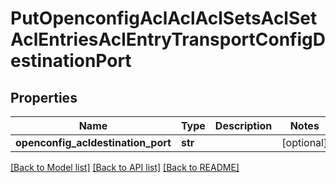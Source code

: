 # PutOpenconfigAclAclAclSetsAclSetAclEntriesAclEntryTransportConfigDestinationPort

## Properties
Name | Type | Description | Notes
------------ | ------------- | ------------- | -------------
**openconfig_acldestination_port** | **str** |  | [optional] 

[[Back to Model list]](../README.md#documentation-for-models) [[Back to API list]](../README.md#documentation-for-api-endpoints) [[Back to README]](../README.md)


